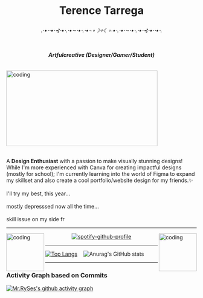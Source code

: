 <h1 align="center">Terence Tarrega</h1>

<h6 align="center">.⋅•⋅⋅•⋅⊰⋅•⋅.⋅•⋅-⋅•⋅.⋅•⋅∙∘☽༓☾∘∙•⋅.⋅•⋅⋅-⋅•⋅.⋅•⋅⊰⋅•⋅⋅•⋅.</h6>


  <h6 align="center"><b>Artfulcreative (Designer/Gamer/Student)</b> </h6>
<body>
  <img align="center" alt="coding" width="400" border_color=2c1971 height="200" src="https://64.media.tumblr.com/6b9d5fbcc7d6ebe2c3636ed25a550787/f02e19988b551a66-43/s1280x1920/311bc898f00d0bea349351a7a36333f9f659f645.gifv" mejwh on Tumblr>
  
   <p align="left">
<br>
        A <b>Design Enthusiast</b> with a passion to make visually stunning designs! 
      <br>While I'm more experienced with Canva for creating impactful designs (mostly for school); I'm currently learning into the world of Figma to expand my skillset and also create a cool portfolio/website design for my friends.✨</br>
   <br>I'll try my best, this year...</br>
   <br>mostly depresssed now all the time...</br>
   <br>skill issue on my side fr</br>
   </p>



---
<body>
   <img align="left" alt="coding" width="100" border_color=2c1971 height="100" src="https://media.giphy.com/media/OkoScrMcY324r1j1HZ/giphy.gif"> 
   <img align="right" alt="coding" width="100" border_color=2c1971 height="100" src="https://media.giphy.com/media/yOCzPNwpMMlFUlfLk8/giphy.gif">
<div align="center">   
   
[![spotify-github-profile](https://spotify-github-profile.kittinanx.com/api/view?uid=31j2kx7jw6qprikxpb474uw66qrq&cover_image=true&theme=novatorem&show_offline=true&background_color=121212&interchange=true&bar_color_cover=false&bar_color=53b14f)](https://github.com/kittinan/spotify-github-profile)
</div>
</body>


---
[![Top Langs](https://github-readme-stats.vercel.app/api/top-langs/?username=terence-tarrega&layout=donut&bg_color=140335)](https://github.com/terence-tarrega/github-readme-stats&bg_color=170252)  &nbsp;&nbsp;&nbsp;![Anurag's GitHub stats](https://github-readme-stats.vercel.app/api?username=terence-tarrega&show_icons=true&bg_color=140335)

---
### Activity Graph based on Commits
[![Mr.RySes's github activity graph](https://github-readme-activity-graph.vercel.app/graph?username=terence-tarrega&bg_color=140335&color=18cda9&line=00f583&point=00ff11&area=true&hide_border=true)](https://github.com/terence-tarrega/github-readme-activity-graph)

</body>




